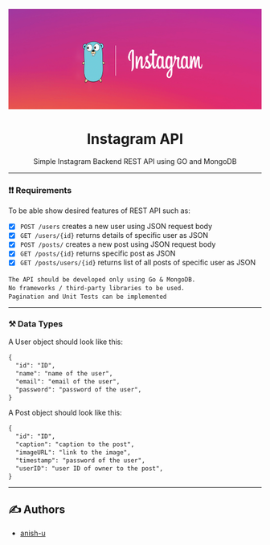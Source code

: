 <p align="center">
  <a href="" rel="noopener">
 <img height=200px src="https://raw.githubusercontent.com/ahmdrz/goinsta/v1/resources/goinsta-image.png" alt="Project logo"></a>
</p>

<h1 align="center">Instagram API</h1>

<p align="center"> Simple Instagram Backend REST API using GO and MongoDB</p>

---

### ❗❗ Requirements

To be able show desired features of REST API such as:

* [x] `POST /users` creates a new user using JSON request body
* [x] `GET /users/{id}` returns details of specific user as JSON
* [x] `POST /posts/` creates a new post using JSON request body
* [x] `GET /posts/{id}` returns specific post as JSON
* [x] `GET /posts/users/{id}` returns list of all posts of specific user as JSON

`The API should be developed only using Go & MongoDB.` <br> 
`No frameworks / third-party libraries to be used.`
<br> 
`Pagination and Unit Tests can be implemented`

---

### ⚒ Data Types

A User object should look like this:
```
{
  "id": "ID",
  "name": "name of the user",
  "email": "email of the user",
  "password": "password of the user",
}
```

A Post object should look like this:
```
{
  "id": "ID",
  "caption": "caption to the post",
  "imageURL": "link to the image",
  "timestamp": "password of the user",
  "userID": "user ID of owner to the post",
}
```
---

## ✍️ Authors

- [anish-u](https://github.com/anish-u)